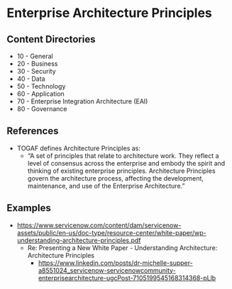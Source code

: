 
# Enterprise Architecture Principles

## Content Directories
- 10 - General
- 20 - Business
- 30 - Security
- 40 - Data
- 50 - Technology
- 60 - Application
- 70 - Enterprise Integration Architecture (EAI)
- 80 - Governance


## References

- TOGAF defines Architecture Principles as:
  + “A set of principles that relate to architecture work. They reflect a level of consensus across the enterprise and embody the spirit and thinking of existing enterprise principles. Architecture Principles govern the architecture process, affecting the development, maintenance, and use of the Enterprise Architecture.”


## Examples

- https://www.servicenow.com/content/dam/servicenow-assets/public/en-us/doc-type/resource-center/white-paper/wp-understanding-architecture-principles.pdf
  + Re: Presenting a New White Paper - Understanding Architecture: Architecture Principles
    * https://www.linkedin.com/posts/dr-michelle-supper-a8551024_servicenow-servicenowcommunity-enterprisearchitecture-ugcPost-7105199545168314368-pLlb






